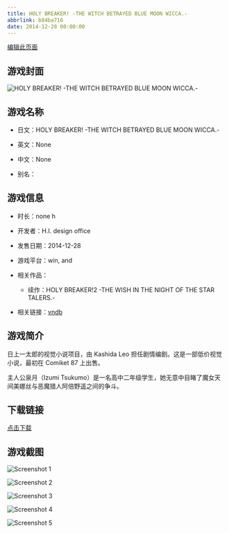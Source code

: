 ```yaml
---
title: HOLY BREAKER! -THE WITCH BETRAYED BLUE MOON WICCA.-
abbrlink: b84ba716
date: 2014-12-28 00:00:00
---
```

[编辑此页面](https://github.com/ACG-3/ADV3-source/blob/main/source/_posts/games/HOLY%20BREAKER%21%20-THE%20WITCH%20BETRAYED%20BLUE%20MOON%20WICCA.-.md)

## 游戏封面

![HOLY BREAKER! -THE WITCH BETRAYED BLUE MOON WICCA.-](https://pan.timero.xyz/d/onedrive/img_lib_001/HOLY%20BREAKER!%20-THE%20WITCH%20BETRAYED%20BLUE%20MOON%20WICCA.-_cover.avif)


## 游戏名称

- 日文：HOLY BREAKER! -THE WITCH BETRAYED BLUE MOON WICCA.-
- 英文：None
- 中文：None

- 别名：


## 游戏信息

- 时长：none h
- 开发者：H.I. design office
- 发售日期：2014-12-28
- 游戏平台：win, and
- 相关作品：
   - 续作：HOLY BREAKER!2 -THE WISH IN THE NIGHT OF THE STAR TALERS.-

- 相关链接：[vndb](https://vndb.org/v16256)


## 游戏简介

日上一太郎的视觉小说项目，由 Kashida Leo 担任剧情编剧。这是一部低价视觉小说，最初在 Comiket 87 上出售。

主人公泉月（Izumi Tsukumo）是一名高中二年级学生，她无意中目睹了魔女天间美娜丝与恶魔猎人阿倍野遥之间的争斗。


## 下载链接

[点击下载](https://pan.timero.xyz/onedrive/adv_lib_001/HOLY%20BREAKER%21%20-THE%20WITCH%20BETRAYED%20BLUE%20MOON%20WICCA.-)


## 游戏截图


![Screenshot 1](https://pan.timero.xyz/d/onedrive/img_lib_001/HOLY%20BREAKER!%20-THE%20WITCH%20BETRAYED%20BLUE%20MOON%20WICCA.-_Screenshot_1.avif)

![Screenshot 2](https://pan.timero.xyz/d/onedrive/img_lib_001/HOLY%20BREAKER!%20-THE%20WITCH%20BETRAYED%20BLUE%20MOON%20WICCA.-_Screenshot_2.avif)

![Screenshot 3](https://pan.timero.xyz/d/onedrive/img_lib_001/HOLY%20BREAKER!%20-THE%20WITCH%20BETRAYED%20BLUE%20MOON%20WICCA.-_Screenshot_3.avif)

![Screenshot 4](https://pan.timero.xyz/d/onedrive/img_lib_001/HOLY%20BREAKER!%20-THE%20WITCH%20BETRAYED%20BLUE%20MOON%20WICCA.-_Screenshot_4.avif)

![Screenshot 5](https://pan.timero.xyz/d/onedrive/img_lib_001/HOLY%20BREAKER!%20-THE%20WITCH%20BETRAYED%20BLUE%20MOON%20WICCA.-_Screenshot_5.avif)

